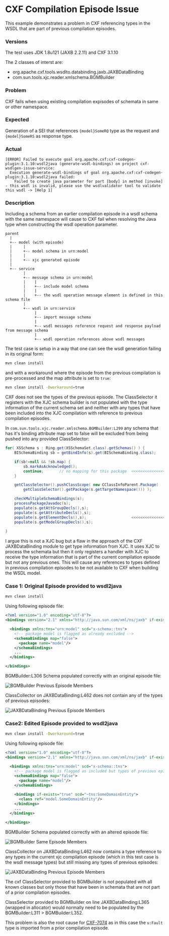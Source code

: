 
# CXF Compilation Episode Issue 

This example demonstrates a problem in CXF referencing types in the WSDL that are part of previous compilation episodes.

### Versions

The test uses JDK 1.8u121 (JAXB 2.2.11) and CXF 3.1.10

The 2 classes of interst are:

- org.apache.cxf.tools.wsdlto.databinding.jaxb.JAXBDataBinding
- com.sun.tools.xjc.reader.xmlschema.BGMBuilder

### Problem

CXF fails when using existing compilation expisodes of schemata in same or other namespace.

### Expected

Generation of a SEI that references `{model}SomeRQ` type as the request and `{model}SomeRS` as response type. 

### Actual

```
[ERROR] Failed to execute goal org.apache.cxf:cxf-codegen-plugin:3.1.10:wsdl2java (generate-wsdl-bindings) on project cxf-wsdlgen-issue-service:
  Execution generate-wsdl-bindings of goal org.apache.cxf:cxf-codegen-plugin:3.1.10:wsdl2java failed:
    Failed to create java parameter for part [body] in method [invoke] - this wsdl is invalid, please use the wsdlvalidator tool to validate this wsdl -> [Help 1]
```

### Description

Including a schema from an earlier compilation episode in a wsdl schema with the same namespace will cause to CXF fail when resolving the Java type when constructing the wsdl operation parameter.

```
parent
  |
  +-- model (with episode)
  |     |
  |     +-- model schema in urn:model
  |     |
  |     +-- xjc generated episode
  |
  +-- service
        |
		+-- message schema in urn:model
		|    |
		|    +-- include model schema
		|    |
		|    +-- the wsdl operation message element is defined in this schema file
        |
        +-- wsdl in urn:service
		     |
			 +-- import message schema
			 |
			 +-- wsdl messages reference request and response payload from message schema
			 |
			 +-- wsdl operation references above wsdl messages
```

The test case is setup in a way that one can see the wsdl generation failing in its original form:

```sh
mvn clean install
```

and with a workaround where the episode from the previous compilation is pre-processed and the map attribute is set to `true`:

```sh
mvn clean install -Dworkaround=true
```

CXF does not see the types of the previous episode. The ClassSelector it registers with the XJC schema builder is not populated with the type information of the current schema set and neither with any types that have been included into the XJC compilation with reference to previous compilation episodes.

In `com.sun.tools.xjc.reader.xmlschema.BGMBuilder:L299` any schema that has it's binding attribute map set to false will be excluded from being pushed into any provided ClassSelector:

```java
for( XSSchema s : Ring.get(XSSchemaSet.class).getSchemas() ) {
	BISchemaBinding sb = getBindInfo(s).get(BISchemaBinding.class);

	if(sb!=null && !sb.map) {
		sb.markAsAcknowledged();
		continue;       // no mapping for this package  <<<<<<<<<<<<<<<< schema is part of a previous episode
	}

	getClassSelector().pushClassScope( new CClassInfoParent.Package(
		getClassSelector().getPackage(s.getTargetNamespace())) );

	checkMultipleSchemaBindings(s);
	processPackageJavadoc(s);
	populate(s.getAttGroupDecls(),s);
	populate(s.getAttributeDecls(),s);
	populate(s.getElementDecls(),s);                    <<<<<<<<<<<<<<<< XJC would have to reach here to populate the supplied CXF ClassSelector
	populate(s.getModelGroupDecls(),s);
	
}
```

I argue this is not a XJC bug but a flaw in the approach of the CXF JAXBDataBinding module to get type information from XJC. It uses XJC to process the schemata but then it only registers a handler with XJC to receive the type information that is part of the current compilation episode but not any previous ones. This will cause any references to types defined in previous compilation episodes to be not available to CXF when building the WSDL model. 

### Case 1: Original Episode provided to wsdl2java

```sh
mvn clean install
```

Using following episode file:

```xml
<?xml version="1.0" encoding="utf-8"?>
<bindings version="2.1" xmlns="http://java.sun.com/xml/ns/jaxb" if-exists="true">

  <bindings xmlns:tns="urn:model" scd="x-schema::tns">
    <!-- package model is flagged as already excluded -->
    <schemaBindings map="false">
      <package name="model"/>
    </schemaBindings>
    ...
  </bindings>

</bindings>
```

BGMBuilder:L306 Schema populated correctly with an original episode file:

![BGMBuilder Previous Episode Members](docs/BGMBuilderL306-og.png)

ClassCollector on JAXBDataBinding:L462 does not contain any of the types of previous episodes:

![JAXBDataBinding Previous Episode Members](docs/JAXBDataBindingL462-og.png)


### Case2: Edited Episode provided to wsdl2java

```sh
mvn clean install -Dworkaround=true
```

Using following episode file:

```xml
<?xml version="1.0" encoding="utf-8"?>
<bindings version="2.1" xmlns="http://java.sun.com/xml/ns/jaxb" if-exists="true">

  <bindings xmlns:tns="urn:model" scd="x-schema::tns">
    <!-- package model is flagged as included but types of previous episode are listed as already present -->
    <schemaBindings map="false">
      <package name="model"/>
    </schemaBindings>
	
	<bindings if-exists="true" scd="~tns:SomeDomainEntity">
      <class ref="model.SomeDomainEntity"/>
    </bindings>
    ...
  </bindings>

</bindings>
```

BGMBuilder Schema populated correctly with an altered episode file:

![BGMBuilder Same Episode Members](docs/BGMBuilderL306-pp.png)

ClassCollector on JAXBDataBinding:L462 now contains a type reference to any types in the current xjc compilation episode (which in this test case is the wsdl message types) but still missing any types of previous episodes:

![JAXBDataBinding Previous Episode Members](docs/JAXBDataBindingL462-pp.png)

The cxf ClassSelector provided to BGMBuilder is not populated with all known classes but only those that have been in schemata that are not part of a prior compilation episodes.


ClassSelector provided to BGMBuilder on line JAXBDataBinding:L365 (wrapped in allocator) would normally need to be populated by the BGMBuilder:L311 > BGMBuilder:L352.

This problem is also the root cause for [CXF-7074](https://issues.apache.org/jira/browse/CXF-7074) as in this case the `u:Fault` type is imported from a prior compilation episode.
